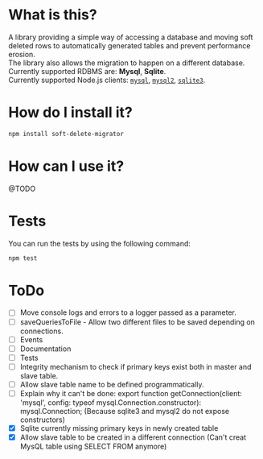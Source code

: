 

# What is this?

A library providing a simple way of accessing a database and moving soft deleted rows to automatically generated tables and prevent performance erosion.  
The library also allows the migration to happen on a different database.  
Currently supported RDBMS are: **Mysql**, **Sqlite**.  
Currently supported Node.js clients: [`mysql`](https://www.npmjs.com/package/mysql), [`mysql2`](https://www.npmjs.com/package/mysql2), [`sqlite3`](https://www.npmjs.com/package/sqlite3).

# How do I install it?

```bash
npm install soft-delete-migrator
```

# How can I use it?

@TODO
# Tests

You can run the tests by using the following command:

```bash
npm test
```

# ToDo

- [ ] Move console logs and errors to a logger passed as a parameter.
- [ ] saveQueriesToFile - Allow two different files to be saved depending on connections.
- [ ] Events
- [ ] Documentation
- [ ] Tests
- [ ] Integrity mechanism to check if primary keys exist both in master and slave table.
- [ ] Allow slave table name to be defined programmatically.
- [ ] Explain why it can't be done: export function getConnection(client: 'mysql', config: typeof mysql.Connection.constructor): mysql.Connection; (Because sqlite3 and mysql2 do not expose constructors)
- [x] Sqlite currently missing primary keys in newly created table
- [x] Allow slave table to be created in a different connection (Can't creat MysQL table using SELECT FROM anymore)
